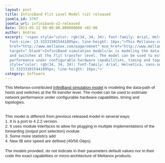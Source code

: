```yaml
---
layout: post
title: InfiniBand Flit Level Model (v2) released
joomla_id: 3707
joomla_url: infiniband-v2-released
date: 2013-05-22 00:00:00.000000000 +02:00
author: Andras
excerpt: '<span style="color: rgb(34, 34, 34); font-family: Arial, Helvetica, sans-serif;
  font-size: 13.333333015441895px; line-height: 16px;">This Mellanox-contributed <a
  href="http://www.mellanox.com/page/omnet" mce_href="http://www.mellanox.com/page/omnet"
  target="_blank">InfiniBand simulation model</a> is modeling the data-path of hosts
  and switches at the flit transfer level. The model can be used to estimate network
  performance under configurable hardware capabilities, timing and topologies.&nbsp;</span><div><span
  style="color: rgb(34, 34, 34); font-family: Arial, Helvetica, sans-serif; font-size:
  13.333333015441895px; line-height: 16px;">'
category: Software
---
```

<span style="color: rgb(34, 34, 34); font-family: Arial, Helvetica, sans-serif; font-size: 13.333333015441895px; line-height: 16px;">This Mellanox-contributed <a href="http://www.mellanox.com/page/omnet" mce_href="http://www.mellanox.com/page/omnet" target="_blank">InfiniBand simulation model</a> is modeling the data-path of hosts and switches at the flit transfer level. The model can be used to estimate network performance under configurable hardware capabilities, timing and topologies.&nbsp;</span><div><span style="color: rgb(34, 34, 34); font-family: Arial, Helvetica, sans-serif; font-size: 13.333333015441895px; line-height: 16px;"><br /></span></div><div><div style="font-family: Arial, Helvetica, sans-serif; color: rgb(34, 34, 34); font-size: 13.333333015441895px; line-height: 16px;">This model is different from previous released model in several ways:</div><div style="font-family: Arial, Helvetica, sans-serif; color: rgb(34, 34, 34); font-size: 13.333333015441895px; line-height: 16px;">1. It is a port to 4.2.2 version.</div><div style="font-family: Arial, Helvetica, sans-serif; color: rgb(34, 34, 34); font-size: 13.333333015441895px; line-height: 16px;">2. It uses module interfaces to allow for plugging in multiple implementations of the forwarding (output port selection) module</div><div style="font-family: Arial, Helvetica, sans-serif; color: rgb(34, 34, 34); font-size: 13.333333015441895px; line-height: 16px;">3. Some more statistics add</div><div style="font-family: Arial, Helvetica, sans-serif; color: rgb(34, 34, 34); font-size: 13.333333015441895px; line-height: 16px;">4. New IB wire speed are defined (40/56 Gbps)</div><div style="font-family: Arial, Helvetica, sans-serif; color: rgb(34, 34, 34); font-size: 13.333333015441895px; line-height: 16px;"><br /></div><div style="font-family: Arial, Helvetica, sans-serif; color: rgb(34, 34, 34); font-size: 13.333333015441895px; line-height: 16px;">The models provided, do not indicate in their parameters default values nor in their code the exact capabilities or micro-architecture of Mellanox products.</div></div>
